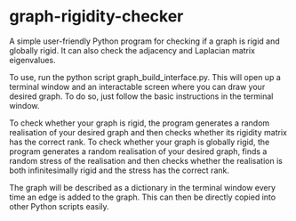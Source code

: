 # graph-rigidity-checker
A simple user-friendly Python program for checking if a graph is rigid and globally rigid.
It can also check the adjacency and Laplacian matrix eigenvalues.

To use, run the python script graph_build_interface.py. 
This will open up a terminal window and an interactable screen where you can draw your desired graph.
To do so, just follow the basic instructions in the terminal window.

To check whether your graph is rigid, the program generates a random realisation of your desired graph and then checks whether its rigidity matrix has the correct rank.
To check whether your graph is globally rigid, the program generates a random realisation of your desired graph,
finds a random stress of the realisation and then checks whether the realisation is both infinitesimally rigid and the stress has the correct rank.

The graph will be described as a dictionary in the terminal window every time an edge is added to the graph.
This can then be directly copied into other Python scripts easily.
